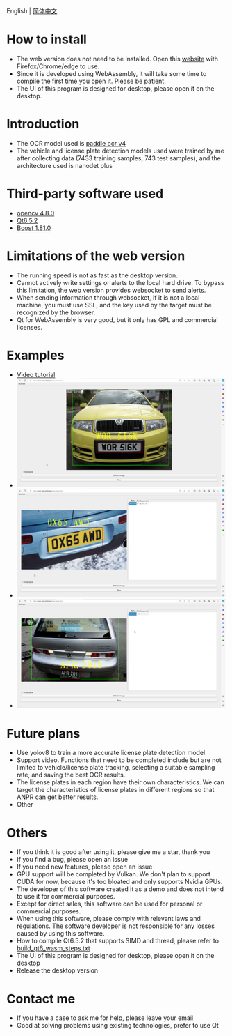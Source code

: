 English | [简体中文](./readme_cn.md)

# How to install

- The web version does not need to be installed. Open this [website](https://anpr-task.netlify.app/anpr_tasks.html) with Firefox/Chrome/edge to use.
- Since it is developed using WebAssembly, it will take some time to compile the first time you open it. Please be patient.
- The UI of this program is designed for desktop, please open it on the desktop.

# Introduction

- The OCR model used is [paddle ocr v4](https://github.com/PaddlePaddle/PaddleOCR)
- The vehicle and license plate detection models used were trained by me after collecting data (7433 training samples, 743 test samples), and the architecture used is nanodet plus

# Third-party software used

- [opencv 4.8.0](https://github.com/opencv/opencv)
- [Qt6.5.2](https://www.qt.io/)
- [Boost 1.81.0](https://www.boost.org/)

# Limitations of the web version

- The running speed is not as fast as the desktop version.
- Cannot actively write settings or alerts to the local hard drive. To bypass this limitation, the web version provides websocket to send alerts.
- When sending information through websocket, if it is not a local machine, you must use SSL, and the key used by the target must be recognized by the browser.
- Qt for WebAssembly is very good, but it only has GPL and commercial licenses.

# Examples

- [Video tutorial](https://www.youtube.com/watch?v=Eyp1smxac1k)
- ![Example 1](./imgs/anpr_00.png)
- ![Example 2](./imgs/anpr_01.png)
- ![Example 3](./imgs/anpr_02.png)

# Future plans

- Use yolov8 to train a more accurate license plate detection model
- Support video. Functions that need to be completed include but are not limited to vehicle/license plate tracking, selecting a suitable sampling rate, and saving the best OCR results.
- The license plates in each region have their own characteristics. We can target the characteristics of license plates in different regions so that ANPR can get better results.
- Other

# Others

- If you think it is good after using it, please give me a star, thank you
- If you find a bug, please open an issue
- If you need new features, please open an issue
- GPU support will be completed by Vulkan. We don't plan to support CUDA for now, because it's too bloated and only supports Nvidia GPUs.
- The developer of this software created it as a demo and does not intend to use it for commercial purposes.
- Except for direct sales, this software can be used for personal or commercial purposes.
- When using this software, please comply with relevant laws and regulations. The software developer is not responsible for any losses caused by using this software.
- How to compile Qt6.5.2 that supports SIMD and thread, please refer to [build_qt6_wasm_steps.txt](https://github.com/stereomatchingkiss/object_detection_and_alarm/blob/main/build_qt6_wasm_steps.txt)
- The UI of this program is designed for desktop, please open it on the desktop
- Release the desktop version

# Contact me

- If you have a case to ask me for help, please leave your email
- Good at solving problems using existing technologies, prefer to use Qt